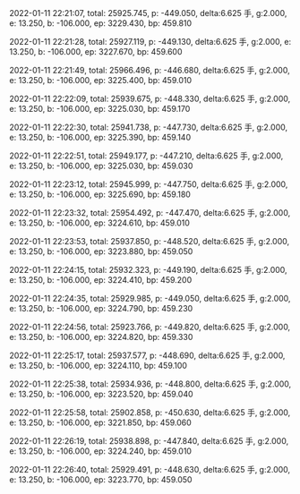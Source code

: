 2022-01-11 22:21:07, total: 25925.745, p: -449.050, delta:6.625 手, g:2.000, e: 13.250, b: -106.000, ep: 3229.430, bp: 459.810

2022-01-11 22:21:28, total: 25927.119, p: -449.130, delta:6.625 手, g:2.000, e: 13.250, b: -106.000, ep: 3227.670, bp: 459.600

2022-01-11 22:21:49, total: 25966.496, p: -446.680, delta:6.625 手, g:2.000, e: 13.250, b: -106.000, ep: 3225.400, bp: 459.010

2022-01-11 22:22:09, total: 25939.675, p: -448.330, delta:6.625 手, g:2.000, e: 13.250, b: -106.000, ep: 3225.030, bp: 459.170

2022-01-11 22:22:30, total: 25941.738, p: -447.730, delta:6.625 手, g:2.000, e: 13.250, b: -106.000, ep: 3225.390, bp: 459.140

2022-01-11 22:22:51, total: 25949.177, p: -447.210, delta:6.625 手, g:2.000, e: 13.250, b: -106.000, ep: 3225.030, bp: 459.030

2022-01-11 22:23:12, total: 25945.999, p: -447.750, delta:6.625 手, g:2.000, e: 13.250, b: -106.000, ep: 3225.690, bp: 459.180

2022-01-11 22:23:32, total: 25954.492, p: -447.470, delta:6.625 手, g:2.000, e: 13.250, b: -106.000, ep: 3224.610, bp: 459.010

2022-01-11 22:23:53, total: 25937.850, p: -448.520, delta:6.625 手, g:2.000, e: 13.250, b: -106.000, ep: 3223.880, bp: 459.050

2022-01-11 22:24:15, total: 25932.323, p: -449.190, delta:6.625 手, g:2.000, e: 13.250, b: -106.000, ep: 3224.410, bp: 459.200

2022-01-11 22:24:35, total: 25929.985, p: -449.050, delta:6.625 手, g:2.000, e: 13.250, b: -106.000, ep: 3224.790, bp: 459.230

2022-01-11 22:24:56, total: 25923.766, p: -449.820, delta:6.625 手, g:2.000, e: 13.250, b: -106.000, ep: 3224.820, bp: 459.330

2022-01-11 22:25:17, total: 25937.577, p: -448.690, delta:6.625 手, g:2.000, e: 13.250, b: -106.000, ep: 3224.110, bp: 459.100

2022-01-11 22:25:38, total: 25934.936, p: -448.800, delta:6.625 手, g:2.000, e: 13.250, b: -106.000, ep: 3223.520, bp: 459.040

2022-01-11 22:25:58, total: 25902.858, p: -450.630, delta:6.625 手, g:2.000, e: 13.250, b: -106.000, ep: 3221.850, bp: 459.060

2022-01-11 22:26:19, total: 25938.898, p: -447.840, delta:6.625 手, g:2.000, e: 13.250, b: -106.000, ep: 3224.240, bp: 459.010

2022-01-11 22:26:40, total: 25929.491, p: -448.630, delta:6.625 手, g:2.000, e: 13.250, b: -106.000, ep: 3223.770, bp: 459.050